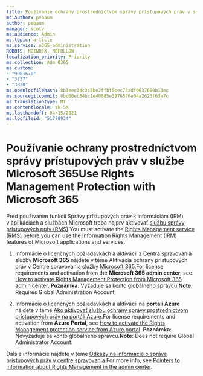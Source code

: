 ```yaml
---
title: Používanie ochrany prostredníctvom správy prístupových práv v službe Microsoft 365
ms.author: pebaum
author: pebaum
manager: scotv
ms.audience: Admin
ms.topic: article
ms.service: o365-administration
ROBOTS: NOINDEX, NOFOLLOW
localization_priority: Priority
ms.collection: Adm_O365
ms.custom:
- "9001670"
- "3737"
- "3820"
ms.openlocfilehash: 8b3eec34c3c5be2ffbf5cec73adf0637600b13ec
ms.sourcegitcommit: 8bc60ec34bc1e40685e3976576e04a2623f63a7c
ms.translationtype: MT
ms.contentlocale: sk-SK
ms.lasthandoff: 04/15/2021
ms.locfileid: "51770934"
---
```

# <a name="use-rights-management-protection-with-microsoft-365"></a><span data-ttu-id="aaae0-102">Používanie ochrany prostredníctvom správy prístupových práv v službe Microsoft 365</span><span class="sxs-lookup"><span data-stu-id="aaae0-102">Use Rights Management Protection with Microsoft 365</span></span>

<span data-ttu-id="aaae0-103">Pred používaním funkcií Správy prístupových práv k informáciám (IRM) v aplikáciách a službách Microsoft treba najprv aktivovať [službu správy prístupových práv (RMS)](https://docs.microsoft.com/azure/information-protection/what-is-azure-rms).</span><span class="sxs-lookup"><span data-stu-id="aaae0-103">You must activate the [Rights Management service (RMS)](https://docs.microsoft.com/azure/information-protection/what-is-azure-rms) before you can use the Information Rights Management (IRM) features of Microsoft applications and services.</span></span>

1. <span data-ttu-id="aaae0-104">Informácie o licenčných požiadavkách a aktivácii z Centra spravovania služby **Microsoft 365** nájdete v téme Aktivácia ochrany prístupových práv v Centre spravovania služby [Microsoft 365.](https://docs.microsoft.com/azure/information-protection/activate-office365)</span><span class="sxs-lookup"><span data-stu-id="aaae0-104">For license requirements and activation from the **Microsoft 365 admin center**, see [How to activate Rights Management Protection from Microsoft 365 admin center](https://docs.microsoft.com/azure/information-protection/activate-office365).</span></span> <span data-ttu-id="aaae0-105">**Poznámka**: Vyžaduje sa konto globálneho správcu.</span><span class="sxs-lookup"><span data-stu-id="aaae0-105">**Note**: Requires Global Administration Account.</span></span>

2. <span data-ttu-id="aaae0-106">Informácie o licenčných požiadavkách a aktivácii na **portáli Azure** nájdete v téme [Ako aktivovať službu ochrany správy prostredníctvom prístupových práv na portáli Azure](https://docs.microsoft.com/azure/information-protection/activate-azure).</span><span class="sxs-lookup"><span data-stu-id="aaae0-106">For license requirements and activation from **Azure Portal**, see [How to activate the Rights Management protection service from Azure portal](https://docs.microsoft.com/azure/information-protection/activate-azure).</span></span> <span data-ttu-id="aaae0-107">**Poznámka**: Nevyžaduje sa konto globálneho správcu.</span><span class="sxs-lookup"><span data-stu-id="aaae0-107">**Note**: Does not require Global Administrator Account.</span></span>

<span data-ttu-id="aaae0-108">Ďalšie informácie nájdete v téme [Odkazy na informácie o správe prístupových práv v centre spravovania](https://docs.microsoft.com/office365/enterprise/activate-rms-in-office-365).</span><span class="sxs-lookup"><span data-stu-id="aaae0-108">For more info, see [Pointers to information about Rights Management in the admin center](https://docs.microsoft.com/office365/enterprise/activate-rms-in-office-365).</span></span>
